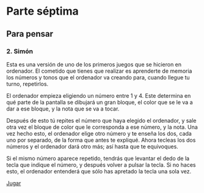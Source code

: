 # Parte séptima

## Para pensar

### 2. Simón

Esta es una versión de uno de los primeros juegos que se hicieron en ordenador. El cometido que tienes que realizar es aprenderte de memoria los números y tonos que el ordenador va creando para, cuando llegue tu turno, repetirlos.

El ordenador empieza eligiendo un número entre 1 y 4. Este determina en qué parte de la pantalla se dibujará un gran bloque, el color que se le va a dar a ese bloque, y la nota que se va a tocar.

Después de esto tú repites el número que haya elegido el ordenador, y sale otra vez el bloque de color que le corresponda a ese número, y la nota. Una vez hecho esto, el ordenador elige otro número y te enseña los dos, cada uno por separado, de la forma que antes te expliqué. Ahora tecleas los dos números y el ordenador dará otro más; así hasta que te equivoques.

Si el mismo número aparece repetido, tendrás que levantar el dedo de la tecla que indique el número, y después volver a pulsar la tecla. Si no haces esto, el ordenador entenderá que sólo has apretado la tecla una sola vez.

[Jugar](http://torinak.com/qaop#l=https://raw.githubusercontent.com/carlosparamio/elgjs-hartnell/master/7-2/simon.tap)
